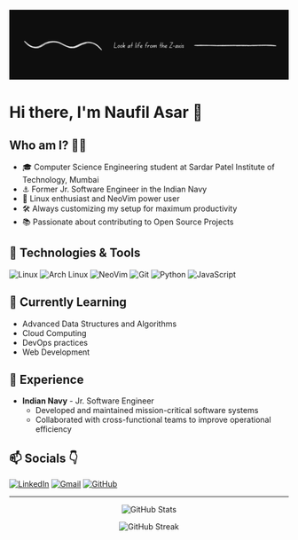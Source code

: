 [![Profile](./assets/banner.png)](https://www.linkedin.com/in/naufil-asar/)

# Hi there, I'm Naufil Asar 👋

## Who am I? 👨‍💻

- 🎓 Computer Science Engineering student at Sardar Patel Institute of Technology, Mumbai
- ⚓ Former Jr. Software Engineer in the Indian Navy
- 🐧 Linux enthusiast and NeoVim power user
- 🛠️ Always customizing my setup for maximum productivity
- 📚 Passionate about contributing to Open Source Projects

## 🔧 Technologies & Tools

![Linux](https://img.shields.io/badge/-Linux-FCC624?style=flat-square&logo=linux&logoColor=black)
![Arch Linux](https://img.shields.io/badge/-Arch%20Linux-1793D1?style=flat-square&logo=arch-linux&logoColor=white)
![NeoVim](https://img.shields.io/badge/-NeoVim-57A143?style=flat-square&logo=neovim&logoColor=white)
![Git](https://img.shields.io/badge/-Git-F05032?style=flat-square&logo=git&logoColor=white)
![Python](https://img.shields.io/badge/-Python-3776AB?style=flat-square&logo=Python&logoColor=white)
![JavaScript](https://img.shields.io/badge/-JavaScript-F7DF1E?style=flat-square&logo=javascript&logoColor=black)

## 🌱 Currently Learning

- Advanced Data Structures and Algorithms
- Cloud Computing
- DevOps practices
- Web Development

## 💼 Experience

- **Indian Navy** - Jr. Software Engineer
  - Developed and maintained mission-critical software systems
  - Collaborated with cross-functional teams to improve operational efficiency

## 📫 Socials 👇

[![LinkedIn](https://img.shields.io/badge/LinkedIn-%230077B5.svg?style=for-the-badge&logo=linkedin&logoColor=white)](https://linkedin.com/in/naufil-asar)
[![Gmail](https://img.shields.io/badge/Gmail-%23EA4335.svg?style=for-the-badge&logo=gmail&logoColor=white)](mailto:naufilasar.dev@gmail.com)
[![GitHub](https://img.shields.io/badge/GitHub-%23181717.svg?style=for-the-badge&logo=github&logoColor=white)](https://github.com/yourgithubusername)

---

<p align="center">
  <img src="https://github-readme-stats.vercel.app/api?username=Z-xus&show_icons=true&theme=dark" alt="GitHub Stats" />
</p>

<p align="center">
  <img src="https://github-readme-streak-stats.herokuapp.com/?user=Z-xus&theme=dark" alt="GitHub Streak" />
</p>
